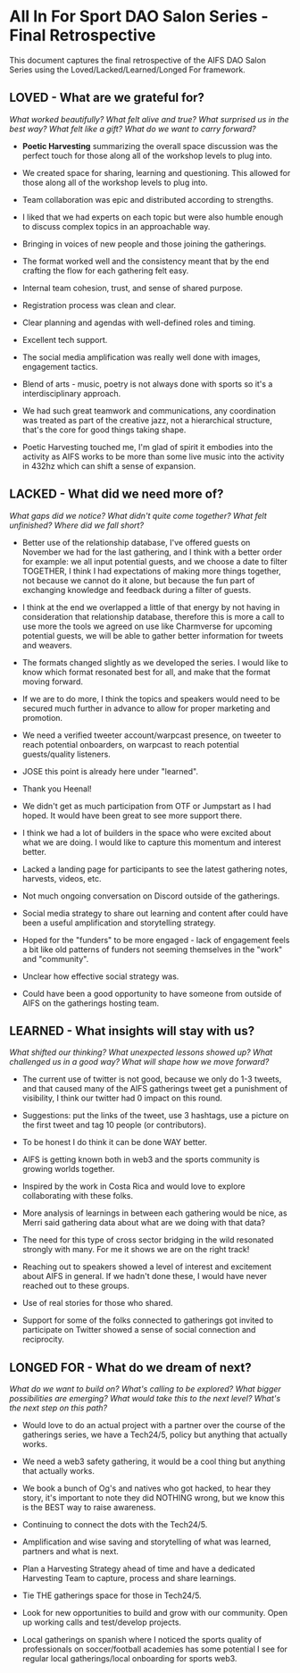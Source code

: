 # All In For Sport DAO Salon Series - Final Retrospective

This document captures the final retrospective of the AIFS DAO Salon Series using the Loved/Lacked/Learned/Longed For framework.

## LOVED - What are we grateful for?
*What worked beautifully? What felt alive and true? What surprised us in the best way? What felt like a gift? What do we want to carry forward?*

- **Poetic Harvesting** summarizing the overall space discussion was the perfect touch for those along all of the workshop levels to plug into.

- We created space for sharing, learning and questioning. This allowed for those along all of the workshop levels to plug into.

- Team collaboration was epic and distributed according to strengths.

- I liked that we had experts on each topic but were also humble enough to discuss complex topics in an approachable way.

- Bringing in voices of new people and those joining the gatherings.

- The format worked well and the consistency meant that by the end crafting the flow for each gathering felt easy.

- Internal team cohesion, trust, and sense of shared purpose.

- Registration process was clean and clear.

- Clear planning and agendas with well-defined roles and timing.

- Excellent tech support.

- The social media amplification was really well done with images, engagement tactics.

- Blend of arts - music, poetry is not always done with sports so it's a interdisciplinary approach.

- We had such great teamwork and communications, any coordination was treated as part of the creative jazz, not a hierarchical structure, that's the core for good things taking shape.

- Poetic Harvesting touched me, I'm glad of spirit it embodies into the activity as AIFS works to be more than some live music into the activity in 432hz which can shift a sense of expansion.

## LACKED - What did we need more of?
*What gaps did we notice? What didn't quite come together? What felt unfinished? Where did we fall short?*

- Better use of the relationship database, I've offered guests on November we had for the last gathering, and I think with a better order for example: we all input potential guests, and we choose a date to filter TOGETHER, I think I had expectations of making more things together, not because we cannot do it alone, but because the fun part of exchanging knowledge and feedback during a filter of guests.

- I think at the end we overlapped a little of that energy by not having in consideration that relationship database, therefore this is more a call to use more the tools we agreed on use like Charmverse for upcoming potential guests, we will be able to gather better information for tweets and weavers.

- The formats changed slightly as we developed the series. I would like to know which format resonated best for all, and make that the format moving forward.

- If we are to do more, I think the topics and speakers would need to be secured much further in advance to allow for proper marketing and promotion.

- We need a verified tweeter account/warpcast presence, on tweeter to reach potential onboarders, on warpcast to reach potential guests/quality listeners.

- JOSE this point is already here under "learned".

- Thank you Heenal!

- We didn't get as much participation from OTF or Jumpstart as I had hoped. It would have been great to see more support there.

- I think we had a lot of builders in the space who were excited about what we are doing. I would like to capture this momentum and interest better.

- Lacked a landing page for participants to see the latest gathering notes, harvests, videos, etc.

- Not much ongoing conversation on Discord outside of the gatherings.

- Social media strategy to share out learning and content after could have been a useful amplification and storytelling strategy.

- Hoped for the "funders" to be more engaged - lack of engagement feels a bit like old patterns of funders not seeming themselves in the "work" and "community".

- Unclear how effective social strategy was.

- Could have been a good opportunity to have someone from outside of AIFS on the gatherings hosting team.

## LEARNED - What insights will stay with us?
*What shifted our thinking? What unexpected lessons showed up? What challenged us in a good way? What will shape how we move forward?*

- The current use of twitter is not good, because we only do 1-3 tweets, and that caused many of the AIFS gatherings tweet get a punishment of visibility, I think our twitter had 0 impact on this round.

- Suggestions: put the links of the tweet, use 3 hashtags, use a picture on the first tweet and tag 10 people (or contributors).

- To be honest I do think it can be done WAY better.

- AIFS is getting known both in web3 and the sports community is growing worlds together.

- Inspired by the work in Costa Rica and would love to explore collaborating with these folks.

- More analysis of learnings in between each gathering would be nice, as Merri said gathering data about what are we doing with that data?

- The need for this type of cross sector bridging in the wild resonated strongly with many. For me it shows we are on the right track!

- Reaching out to speakers showed a level of interest and excitement about AIFS in general. If we hadn't done these, I would have never reached out to these groups.

- Use of real stories for those who shared.

- Support for some of the folks connected to gatherings got invited to participate on Twitter showed a sense of social connection and reciprocity.

## LONGED FOR - What do we dream of next?
*What do we want to build on? What's calling to be explored? What bigger possibilities are emerging? What would take this to the next level? What's the next step on this path?*

- Would love to do an actual project with a partner over the course of the gatherings series, we have a Tech24/5, policy but anything that actually works.

- We need a web3 safety gathering, it would be a cool thing but anything that actually works.

- We book a bunch of Og's and natives who got hacked, to hear they story, it's important to note they did NOTHING wrong, but we know this is the BEST way to raise awareness.

- Continuing to connect the dots with the Tech24/5.

- Amplification and wise saving and storytelling of what was learned, partners and what is next.

- Plan a Harvesting Strategy ahead of time and have a dedicated Harvesting Team to capture, process and share learnings.

- Tie THE gatherings space for those in Tech24/5.

- Look for new opportunities to build and grow with our community. Open up working calls and test/develop projects.

- Local gatherings on spanish where I noticed the sports quality of professionals on soccer/football academies has some potential I see for regular local gatherings/local onboarding for sports web3.
